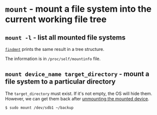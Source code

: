 # `mount` - mount a file system into the current working file tree

## `mount -l` - list all mounted file systems

[`findmnt`](findmnt.md#findmnt---list-all-mounted-file-systems-in-a-tree-structure) prints the same result in a tree structure.

The information is in `/proc/self/mountinfo` file.

## `mount device_name target_directory` - mount a file system to a particular directory

The `target_directory` must exist. If it's not empty, the OS will hide them. However, we can get them back after [unmounting the mounted device](umount.md).

```sh
$ sudo mount /dev/sdb1 ~/backup
```